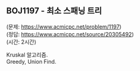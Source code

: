 ## BOJ1197 - 최소 스패닝 트리  
(문제: https://www.acmicpc.net/problem/1197)  
(정답: https://www.acmicpc.net/source/20305492)  
(시간: 2시간)  

Kruskal 알고리즘.  
Greedy, Union Find.